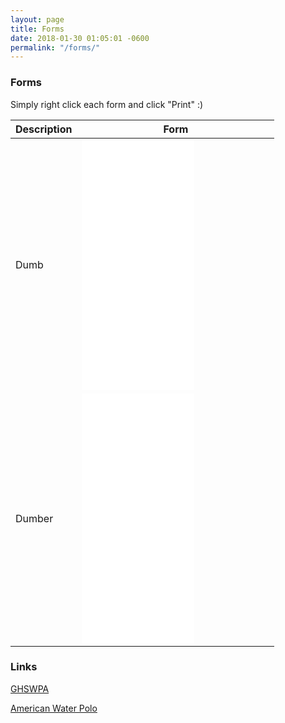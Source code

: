 ```yaml
---
layout: page
title: Forms
date: 2018-01-30 01:05:01 -0600
permalink: "/forms/"
---
```


### Forms
Simply right click each form and click "Print" :)

| Description | Form |
|-------------|------|
| Dumb        | <embed class="d-inline-flex" src= "/assets/docs/test.pdf" width="60%" height="400px"/> |
| Dumber      | <embed class="d-inline-flex" src= "/assets/docs/test.pdf" width="60%" height="400px"/> |



### Links
[GHSWPA](http://www.gapolo.com)

[American Water Polo](https://www.americanwaterpolo.org)
